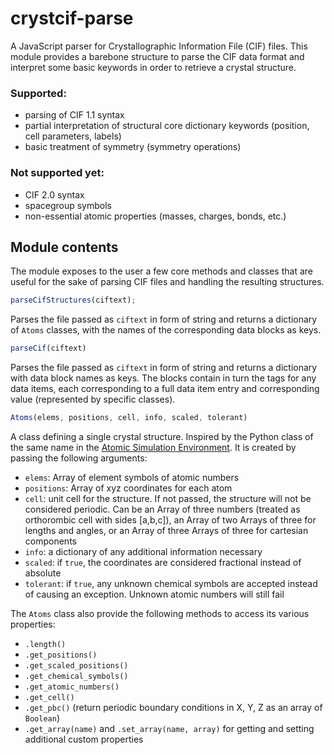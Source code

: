 # crystcif-parse

A JavaScript parser for  Crystallographic Information File (CIF) files.
This module provides a barebone structure to parse the CIF data format and
interpret some basic keywords in order to retrieve a crystal structure.

### Supported:
* parsing of CIF 1.1 syntax
* partial interpretation of structural core dictionary keywords (position, cell
  parameters, labels)
* basic treatment of symmetry (symmetry operations)

### Not supported yet:
* CIF 2.0 syntax
* spacegroup symbols
* non-essential atomic properties (masses, charges, bonds, etc.)

## Module contents

The module exposes to the user a few core methods and classes that are useful
for the sake of parsing CIF files and handling the resulting structures.

```javascript
parseCifStructures(ciftext);
```

Parses the file passed as `ciftext` in form of string and returns a 
dictionary of `Atoms` classes, with the names of the corresponding data
blocks as keys.

```javascript
parseCif(ciftext)
```

Parses the file passed as `ciftext` in form of string and returns a dictionary
with data block names as keys. The blocks contain in turn the tags for any data
items, each corresponding to a full data item entry and corresponding value 
(represented by specific classes).

```javascript
Atoms(elems, positions, cell, info, scaled, tolerant)
```

A class defining a single crystal structure. Inspired by the Python class of 
the same name in the [Atomic Simulation Environment](https://wiki.fysik.dtu.dk/ase/index.html).
It is created by passing the following arguments:

* `elems`: Array of element symbols of atomic numbers
* `positions`: Array of xyz coordinates for each atom
* `cell`: unit cell for the structure. If not passed, the structure will not be
  considered periodic. Can be an Array of three numbers (treated as orthorombic 
  cell with sides [a,b,c]), an Array of two Arrays of three for lengths and 
  angles, or an Array of three Arrays of three for cartesian components
* `info`: a dictionary of any additional information necessary
* `scaled`: if `true`, the coordinates are considered fractional instead of
  absolute
* `tolerant`: if `true`, any unknown chemical symbols are accepted instead of
  causing an exception. Unknown atomic numbers will still fail

The `Atoms` class also provide the following methods to access its various
properties:

* `.length()`
* `.get_positions()`
* `.get_scaled_positions()`
* `.get_chemical_symbols()`
* `.get_atomic_numbers()`
* `.get_cell()`
* `.get_pbc()` (return periodic boundary conditions in X, Y, Z as an array of
  `Boolean`)
* `.get_array(name)` and `.set_array(name, array)` for getting and setting
  additional custom properties



